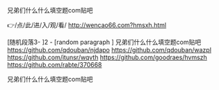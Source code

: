
兄弟们什么什么填空题com贴吧




👉/点/此/进/入/观/看/ http://wencao66.com?hmsxh.html




[随机段落3-
]2 - [random paragraph
]
兄弟们什么什么填空题com贴吧 https://github.com/qdouban/njdapo
https://github.com/qdouban/wazpl
https://github.com/itunsr/wqvth
https://github.com/goodraes/hvmszh
https://github.com/rabte/370668





兄弟们什么什么填空题com贴吧
